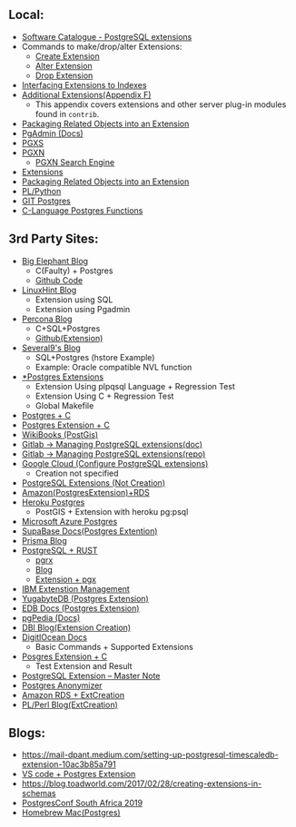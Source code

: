 ## Local:
- [Software Catalogue - PostgreSQL extensions](https://www.postgresql.org/download/products/6-postgresql-extensions/)
- Commands to make/drop/alter Extensions:
  - [Create Extension](https://www.postgresql.org/docs/current/sql-createextension.html)
  - [Alter Extension](https://www.postgresql.org/docs/current/sql-alterextension.html)
  - [Drop Extension](https://www.postgresql.org/docs/current/sql-dropextension.html)
- [Interfacing Extensions to Indexes](https://www.postgresql.org/docs/15/xindex.html)
- [Additional Extensions(Appendix F)](https://www.postgresql.org/docs/current/contrib.html)
  - This appendix covers extensions and other server plug-in modules found in `contrib`.
- [Packaging Related Objects into an Extension](https://www.postgresql.org/docs/15/extend-extensions.html)
- [PgAdmin (Docs)](https://www.pgadmin.org/docs/pgadmin4/6.18/extension_dialog.html)
- [PGXS](https://www.postgresql.org/docs/15/extend-pgxs.html)
- [PGXN](https://www.google.com/url?sa=t&rct=j&q=&esrc=s&source=web&cd=&cad=rja&uact=8&ved=2ahUKEwjXj8CMsfT-AhVDT2wGHbKZBdo4HhAWegQIChAB&url=https%3A%2F%2Fmanager.pgxn.org%2Fhowto&usg=AOvVaw32n2kRHVEY4hgA1pQlJG7M)
  - [PGXN Search Engine](https://pgxn.org)
- [Extensions](https://www.postgresql.org/docs/current/extend.html)
- [Packaging Related Objects into an Extension](https://www.postgresql.org/docs/9.4/extend-extensions.html)
- [PL/Python ](https://www.postgresql.org/docs/current/plpython.html)
- [GIT Postgres](https://git.postgresql.org/gitweb/?p=postgresql.git)
- [C-Language Postgres Functions](https://www.postgresql.org/docs/current/xfunc-c.html)

## 3rd Party Sites:
- [Big Elephant Blog](http://big-elephants.com/blog/categories/postgres/)
  - C(Faulty) + Postgres  
  - [Github Code](https://github.com/adjust/postgresql_extension_demo/tree/part_i)
- [LinuxHint Blog](https://linuxhint.com/create-extension-postgres/)
  - Extension using SQL
  - Extension using Pgadmin
- [Percona Blog](https://www.percona.com/blog/writing-postgresql-extensions-is-fun-c-language/)
  - C+SQL+Postgres
  - [Github(Extension)](https://github.com/ibrarahmad/Blog-Examples/tree/master/log)
- [Several9's Blog](https://severalnines.com/blog/creating-new-modules-using-postgresql-create-extension/)
  - SQL+Postgres (hstore Example)
  - Example: Oracle compatible NVL function
- [*Postgres Extensions](https://www.highgo.ca/2019/10/01/a-guide-to-create-user-defined-extension-modules-to-postgres/)
  - Extension Using plpqsql Language + Regression Test
  - Extension Using C + Regression Test
  - Global Makefile
- [Postgres + C](https://postgreshelp.com/postgresql-extension/)
- [Postgres Extension + C](https://www.highgo.ca/2020/01/10/how-to-create-test-and-debug-an-extension-written-in-c-for-postgresql/)
- [WikiBooks (PostGis)](https://en.wikibooks.org/wiki/PostgreSQL/Extensions)
- [Gitlab -> Managing PostgreSQL extensions(doc)](https://docs.gitlab.com/ee/install/postgresql_extensions.html)
- [Gitlab -> Managing PostgreSQL extensions(repo)](https://repository.prace-ri.eu/git/help/install/postgresql_extensions.md)
- [Google Cloud (Configure PostgreSQL extensions)](https://cloud.google.com/sql/docs/postgres/extensions)
  - Creation not specified
- [PostgreSQL Extensions (Not Creation)](https://www.educba.com/postgresql-extensions/)
- [Amazon(PostgresExtension)+RDS](https://docs.aws.amazon.com/AmazonRDS/latest/UserGuide/Appendix.PostgreSQL.CommonDBATasks.Extensions.html)
- [Heroku Postgres](https://devcenter.heroku.com/articles/heroku-postgres-extensions-postgis-full-text-search)
  - PostGIS +  Extension with heroku pg:psql 
- [Microsoft Azure Postgres](https://learn.microsoft.com/en-us/sql/azure-data-studio/extensions/postgres-extension?view=sql-server-ver16)
- [SupaBase Docs(Postgres Extention)](https://supabase.com/docs/guides/database/extensions)
- [Prisma Blog](https://www.prisma.io/docs/concepts/components/prisma-schema/postgresql-extensions)
- [PostgreSQL + RUST](https://depth-first.com/articles/2021/08/25/postgres-extensions-in-rust/)
  - [pgrx](https://github.com/tcdi/pgrx)
  - [Blog](https://tech.marksblogg.com/postgresql-extension-rust.html)
  - [Extension + pgx](https://kaiwern.com/posts/2022/07/20/writing-postgresql-extension-in-rust-with-pgx/)
- [IBM Extenstion Management](https://cloud.ibm.com/docs/databases-for-postgresql?topic=databases-for-postgresql-extensions)
- [YugabyteDB (Postgres Extension)](https://docs.yugabyte.com/preview/explore/ysql-language-features/pg-extensions/)
- [EDB Docs (Postgres Extension)](https://www.enterprisedb.com/docs/biganimal/latest/using_cluster/03_modifying_your_cluster/extensions/#working-with-extensions)
- [pgPedia (Docs)](https://pgpedia.info/c/create-extension.html)
- [DBI Blog(Extension Creation)](https://www.dbi-services.com/blog/creating-simple-extensions-for-postgresql/)
- [DigitlOcean Docs](https://docs.digitalocean.com/products/databases/postgresql/details/supported-extensions/)
  - Basic Commands + Supported Extensions
- [Posgres Extension + C](https://dzone.com/articles/postgresql-simple-c-extension-development-for-a-no)
  - Test Extension and Result
- [PostgreSQL Extension – Master Note](https://postgreshelp.com/postgresql-extension/)
- [Postgres Anonymizer](https://postgresql-anonymizer.readthedocs.io/en/latest/INSTALL/#install-on-redhat-centos)
- [Amazon RDS + ExtCreation](https://pganalyze.com/blog/5mins-postgres-pg-tle-custom-extensions-aws-rds-aurora-trusted-languages-hooks)
- [PL/Perl Blog(ExtCreation)](https://www.thelinuxfaq.com/646-install-and-create-perl-extension-in-postgresql-database)


## Blogs:
- https://mail-dpant.medium.com/setting-up-postgresql-timescaledb-extension-10ac3b85a791
- [VS code + Postgres Extension](https://ryanhutzley.medium.com/getting-started-with-the-postgresql-extension-for-vscode-d666c281ec72)
- https://blog.toadworld.com/2017/02/28/creating-extensions-in-schemas
- [PostgresConf South Africa 2019](https://www.youtube.com/watch?v=RXmzt4JwMDw)
- [Homebrew Mac(Postgres)](https://marioyepes.com/install-postgresql-on-mac-with-brew/)
